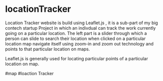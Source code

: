 # locationTracker

Location Tracker website is build using Leaflet.js , it is a sub-part of my big contech startup Project in which an indivdual can track the work currently going on a particular location.
The left part is a slider through which a person can slide to search their location when clicked on a particular location map navigate itself using zoom-in and zoom out technology and points to that particular location on maps.


Leaflet.js is generally used for locating particular points of a particular location on map.

#map #loaction Tracker
